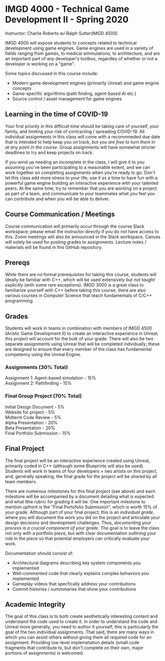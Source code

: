 # IMGD 4000 - Technical Game Development II - Spring 2020

Instructor: Charlie Roberts w/ Ralph Sutter(IMGD 4500)

IMGD 4000 will expose students to concepts related to technical development using game engines. Game engines are used in a variety of fields ranging from games, to medical simmulations, to architecture, and are an important part of any developer's toolbox, regardles of whether or not a developer is working on a "game". 

Some topics discussed in this course include:

- Modern game development engines (primarily Unreal) and game engine concepts  
- Game-specific algorithms (path finding, agent-based AI etc.)  
- Source control / asset management for game engines  

## Learning in the time of COVID-19
Your first priority in this difficult time should be taking care of yourself, your family, and limiting your risk of contracting / spreading COVID-19. All individual assignments in this class will come with a recommneded due date that is intended to help keep you on track, *but you are free to turn them in at any point in the course*. Group assignments will have somewhat stricter deadlines to try and keep projects on track.

If you wind up needing an incomplete in the class, I will give it to you assuming you've been participating to a reasonable extent, and we can work together on completing assignments when you're ready to go. Don't let this class add more stress to your life; use it as a time to have fun with a powerful game engine building an interactive experience with your talented peers. At the same time, try to remember that you are working on a project as part of a team, and communicate to your teammates what you feel you can contribute and when you will be able to deliver. 

## Course Communication / Meetings
Course communication will primarily occur through the course Slack workspace; please email the instructor directly if you do not have access to this. Zoom meetings will also be announced in the Slack workspace. Canvas will solely be used for posting grades to assignments. Lecture notes / materials will be found in this GitHub repository. 

## Prereqs
While there are no formal prerequisites for taking this course, students will ideally be familiar with C++, which will be used extensively but *not taught explicitly* (with some rare exceptions). IMGD 3000 is a great class to familiarize yourself with C++ before taking this course; there are also various courses in Computer Science that teach fundamentals of C/C++ programming.

## Grades
Students will work in teams in combination with members of IMGD 4500 (Aristic Game Development II) to create an interactive experience in Unreal; this project will account for the bulk of your grade. There will also be two separate assignments using Unreal that will be completed indvidually; these are designed to ensure that every member of the class has fundamental competency using the Unreal Engine.

### Assignments (30% Total)
Assignment 1: Agent-based simulation - 15%  
Assignment 2: Pathfinding - 15%  

### Final Group Project (70% Total)
Initial Design Document - 5%  
Website for project - 5%  
Midterm Code Review - 5%  
Alpha Presentation - 20%  
Beta Presentation - 20%  
Final Portfolio Submission - 15%  

## Final Project
The final project will be an interactive experience created using Unreal, primarily coded in C++ (although some Blueprints will also be used). Students will work in teams of four developers + two artists on this project, and, generally speaking, the final grade for the project will be shared by all team members.

There are numerous milestones for this final project (see above) and each milestone will be accompanied by a document detailing what is expected and what tthe rubric for grading it will be. One important milestone to mention upfront is the "Final Portofolio Submission", which is worth 15% of your grade. Although part of your final project, this is an *individual grade*, where you will document the work you did on the project and articulate your design decisions and development challenges. Thus, *documenting your process is a crucial component of your grade*. The goal is to leave the class not only with a portfolio piece, but with clear documentation outlining your role in the piece so that potential employers can critically evaluate your work.

Documentation should consist of:
- Architectural diagrams describing key system components you implemented
- Well-commented code that clearly explains complex behaviors you implemented
- Gameplay videos that specfically address your contributions
- Commit histories / summmaries that show your contributions

## Academic Integrity

The goal of this class is to both create aesthetically interesting content and understand the code used to create it. In order to understand the code and Unreal more generally, you need to author it yourself; this is particularly the goal of the two individual assignments. That said, there are many ways in which you can assist others without giving them all required code for an assignment. Providing low-level implemetation details (small code fragments that contribute to, but don't complete on their own, major portions of assignments) is welcomed.

